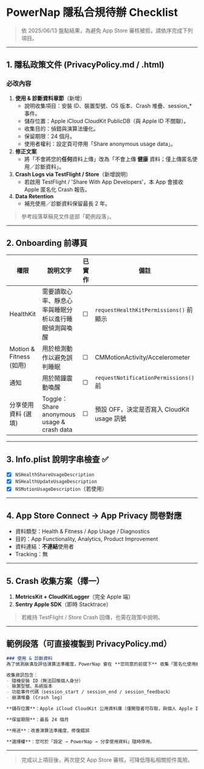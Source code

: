 # PowerNap 隱私合規待辦 Checklist

> 依 2025/06/13 盤點結果，為避免 App Store 審核被拒，請依序完成下列項目。

---
## 1. 隱私政策文件 (PrivacyPolicy.md / .html)

### 必改內容
1. **使用 & 診斷資料章節**（新增）
   - 說明收集項目：安裝 ID、裝置型號、OS 版本、Crash 堆疊、session_* 事件。
   - 儲存位置：Apple iCloud CloudKit PublicDB（與 Apple ID 不關聯）。
   - 收集目的：偵錯與演算法優化。
   - 保留期限：24 個月。
   - 使用者權利：設定頁可停用「Share anonymous usage data」。
2. **修正文案**
   - 將「不會將您的**任何**資料上傳」改為「不會上傳 **健康** 資料；僅上傳匿名使用／診斷資料」。
3. **Crash Logs via TestFlight / Store**（新增說明）
   - 若啟用 TestFlight / 'Share With App Developers'，本 App 會接收 Apple 匿名化 Crash 報告。
4. **Data Retention**
   - 補充使用／診斷資料保留最長 2 年。

> 參考段落草稿見文件底部「範例段落」。

---
## 2. Onboarding 前導頁

| 權限 | 說明文字 | 已實作 | 備註 |
|------|----------|--------|------|
| HealthKit | 需要讀取心率、靜息心率與睡眠分析以進行睡眠偵測與喚醒 | ☐ | `requestHealthKitPermissions()` 前顯示 |
| Motion & Fitness (如用) | 用於檢測動作以避免誤判睡眠 | ☐ | CMMotionActivity/Accelerometer |
| 通知 | 用於鬧鐘震動喚醒 | ☐ | `requestNotificationPermissions()` 前 |
| 分享使用資料 (選填) | Toggle：Share anonymous usage & crash data | ☐ | 預設 OFF，決定是否寫入 CloudKit usage 訊號 |

---
## 3. Info.plist 說明字串檢查 ✅
- [x] `NSHealthShareUsageDescription`
- [x] `NSHealthUpdateUsageDescription`
- [x] `NSMotionUsageDescription`（若使用）

---
## 4. App Store Connect → App Privacy 問卷對應
- 資料類型：Health & Fitness / App Usage / Diagnostics
- 目的：App Functionality, Analytics, Product Improvement
- 資料連結：**不連結**使用者
- Tracking：無

---
## 5. Crash 收集方案（擇一）
1. **MetricsKit + CloudKitLogger**（完全 Apple 端）
2. **Sentry Apple SDK**（即時 Stacktrace）

> 若維持 TestFlight / Store Crash 回傳，也需在政策中說明。

---
## 範例段落（可直接複製到 PrivacyPolicy.md）
```markdown
### 使用 & 診斷資料
為了偵測崩潰及評估演算法準確度，PowerNap 會在 **您同意的前提下** 收集「匿名化使用統計」及「崩潰診斷」。

收集資訊包含：
- 隨機安裝 ID（無法回推個人身分）
- 裝置型號、系統版本
- 功能事件代碼（session_start / session_end / session_feedback）
- 崩潰堆疊 (Crash log)

**儲存位置**：Apple iCloud CloudKit 公用資料庫（僅開發者可存取，與個人 Apple ID 不關聯）

**保留期限**：最長 24 個月

**用途**：改善演算法準確度、修復錯誤

**選擇權**：您可於「設定 → PowerNap → 分享使用資料」隨時停用。
```

---
> 完成以上項目後，再次提交 App Store 審核，可降低隱私相關拒件風險。 